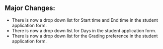 ## Major Changes:

* There is now a drop down list for Start time and End time in the student application form.
* There is now a drop down list for Days in the student application form.
* There is now a drop down list for the Grading preference in the student application form.